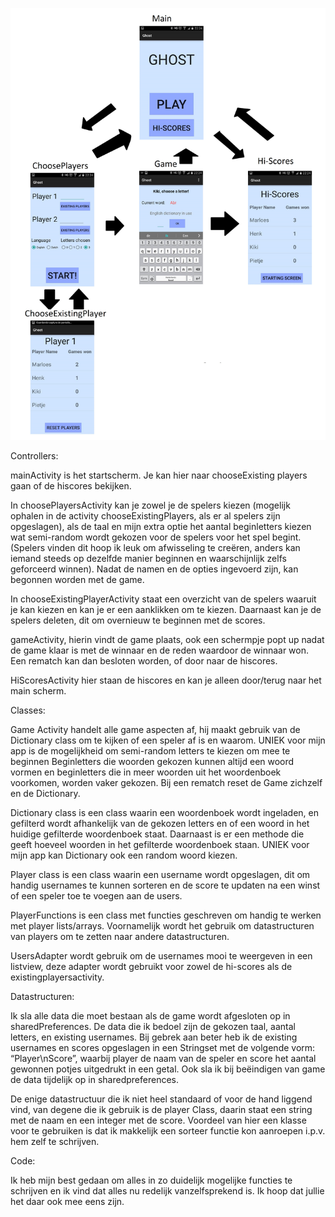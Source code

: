 ![GitHub Logo](/picsApp/combi.jpg)

Controllers:

mainActivity is het startscherm. Je kan hier naar chooseExisting players gaan of de hiscores bekijken. 

In choosePlayersActivity kan je zowel je de spelers kiezen (mogelijk ophalen in de activity chooseExistingPlayers, als er al spelers zijn opgeslagen), als de taal en mijn extra optie het aantal beginletters kiezen wat semi-random wordt gekozen voor de spelers voor het spel begint. (Spelers vinden dit hoop ik leuk om afwisseling te creëren, anders kan iemand steeds op dezelfde manier beginnen en waarschijnlijk zelfs geforceerd winnen). Nadat de namen en de opties ingevoerd zijn, kan begonnen worden met de game. 

In chooseExistingPlayerActivity staat een overzicht van de spelers waaruit je kan kiezen en kan je er een aanklikken om te kiezen. Daarnaast kan je de spelers deleten, dit om overnieuw te beginnen met de scores.

gameActivity, hierin vindt de game plaats, ook een schermpje popt up nadat de game klaar is met de winnaar en de reden waardoor de winnaar won. Een rematch kan dan besloten worden, of door naar de hiscores.

HiScoresActivity hier staan de hiscores en kan je alleen door/terug naar het main scherm.

Classes:

Game Activity handelt alle game aspecten af, hij maakt gebruik van de Dictionary class om te kijken of een speler af is en waarom. UNIEK voor mijn app is de mogelijkheid om semi-random letters te kiezen om mee te beginnen  Beginletters die woorden gekozen kunnen altijd een woord vormen en beginletters die in meer woorden uit het woordenboek voorkomen, worden vaker gekozen. Bij een rematch reset de Game zichzelf en de Dictionary. 

Dictionary class is een class waarin een woordenboek wordt ingeladen, en gefilterd wordt afhankelijk van de gekozen letters en of een woord in het huidige gefilterde woordenboek staat. Daarnaast is er een methode die geeft hoeveel woorden in het gefilterde woordenboek staan. UNIEK voor mijn app kan Dictionary ook een random woord kiezen. 

Player class is een class waarin een username wordt opgeslagen, dit om handig usernames te kunnen sorteren en de score te updaten na een winst of een speler toe te voegen aan de users.

PlayerFunctions is een class met functies geschreven om handig te werken met player lists/arrays. Voornamelijk wordt het gebruik om datastructuren van players om te zetten naar andere datastructuren.

UsersAdapter wordt gebruik om de usernames mooi te weergeven in een listview, deze adapter wordt gebruikt voor zowel de hi-scores als de existingplayersactivity.

Datastructuren:

Ik sla alle data die moet bestaan als de game wordt afgesloten op in sharedPreferences. De data die ik bedoel zijn de gekozen taal, aantal letters, en existing usernames. Bij gebrek aan beter heb ik de existing usernames en scores opgeslagen in een Stringset met de volgende vorm: “Player\nScore”, waarbij player de naam van de speler en score het aantal gewonnen potjes uitgedrukt in een getal. Ook sla ik bij beëindigen van game de data tijdelijk op in sharedpreferences. 

De enige datastructuur die ik niet heel standaard of voor de hand liggend vind, van degene die ik gebruik is de player Class, daarin staat een string met de naam en een integer met de score. Voordeel van hier een klasse voor te gebruiken is dat ik makkelijk een sorteer functie kon aanroepen i.p.v. hem zelf te schrijven. 


Code:

Ik heb mijn best gedaan om alles in zo duidelijk mogelijke functies te schrijven en ik vind dat alles nu redelijk vanzelfsprekend is. Ik hoop dat jullie het daar ook mee eens zijn.



